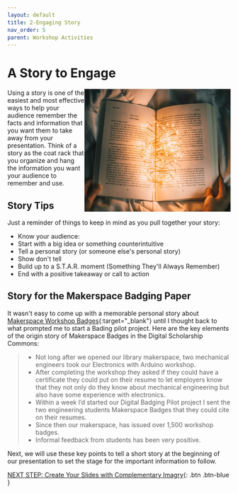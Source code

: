 ```yaml
---
layout: default
title: 2-Engaging Story
nav_order: 5
parent: Workshop Activities
---
```

# A Story to Engage
<a href="" target="_blank"><img src="images/book-lights.jpg" style="float:right;width:330px;" alt="Book with twinkle lights representing creativity"></a>
Using a story is one of the easiest and most effective ways to help your audience remember the facts and information that you want them to take away from your presentation. Think of a story as the coat rack that you organize and hang the information you want your audience to remember and use.

## Story Tips
Just a reminder of things to keep in mind as you pull together your story:
- Know your audience:
- Start with a big idea or something counterintuitive
- Tell a personal story (or someone else's personal story)
- Show don't tell
- Build up to a S.T.A.R. moment (Something They'll Always Remember)
- End with a positive takeaway or call to action

## Story for the Makerspace Badging Paper
It wasn't easy to come up with a memorable personal story about [Makerspace Workshop Badges](images/makerspace-badge-paper.pdf){:target="_blank"} until I thought back to what prompted me to start a Bading pilot project. Here are the key elements of the origin story of Makerspace Badges in the Digital Scholarship Commons:

> - Not long after we opened our library makerspace, two mechanical engineers took our Electronics with Arduino workshop.
> - After completing the workshop they asked if they could have a certificate they could put on their resume to let employers know that they not only do they know about mechanical engineering but also have some experience with electronics.
> - Within a week I’d started our Digital Badging Pilot project I sent the two engineering students Makerspace Badges that they could cite on their resumes.
> - Since then our makerspace, has issued over 1,500 workshop badges.
> - Informal feedback from students has been very positive.

Next, we will use these key points to tell a short story at the beginning of our presentation to set the stage for the important information to follow.

[NEXT STEP: Create Your Slides with Complementary Imagry](slides-images.html){: .btn .btn-blue }
